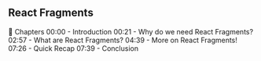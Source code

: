## React Fragments


📖 Chapters
00:00 - Introduction
00:21 - Why do we need React Fragments?
02:57 - What are React Fragments?
04:39 - More on React Fragments!
07:26 - Quick Recap
07:39 - Conclusion